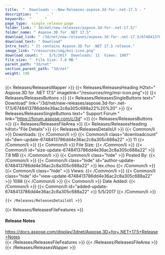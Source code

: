 ```yaml
---
title:  "  Downloads ---New-Releases-aspose.3d-for-.net-17.5 . " 
description:  "    . " 
keywords:  "    . " 
page_type:  single_release_page
folder_link: " 3d/net/new-releases/aspose.3d-for-.net-17.5/"
folder_name: " Aspose.3D for .NET 17.5"
download_link: " /3d/net/new-releases/aspose.3d-for-.net-17.5/6748413786dd4e36ac2c8a305c688a22"
download_text: " Download"
Intro_text: " It contains Aspose.3D for .NET 17.5 release."
image_link: "/resources/img/msi-icon.png"
download_count: "   5/5/2017  Downloads: 11  Views: 1087"
file_size: "  File Size: 7.8 MB "
parent_path: "3d/net"
section_parent_path: "3d/net"
weight: 190
---
```


{{< Releases/ReleasesWapper >}}
  {{< Releases/ReleasesHeading H2txt=" Aspose.3D for .NET 17.5" imagelink="/resources/img/msi-icon.png">}}
  {{< Releases/ReleasesButtons >}}
    {{< Releases/ReleasesSingleButtons text=" Download" link="/3d/net/new-releases/aspose.3d-for-.net-17.5/6748413786dd4e36ac2c8a305c688a22%20%20" >}}
    {{< Releases/ReleasesSingleButtons text=" Support Forum " link="https://forum.aspose.com/c/3d" >}}
  {{< Releases/ReleasesButtons >}}
  {{< Releases/ReleasesFileArea >}}
    {{< Releases/ReleasesHeading h4txt="File Details">}}
    {{< Releases/ReleasesDetailsUl >}}
            {{< Common/li  >}} Downloads: {{< /Common/li >}} 
      {{< Common/li class="downloadcount" id="dwn-update-6748413786dd4e36ac2c8a305c688a22" >}} 11 {{< /Common/li >}} 
      {{< Common/li  >}} File Size: {{< /Common/li >}} 
      {{< Common/li id="size-update-6748413786dd4e36ac2c8a305c688a22" >}} 7.8 MB {{< /Common/li >}} 
      {{< Common/li  class="hide" >}} Posted By: {{< /Common/li >}} 
      {{< Common/li class="hide" id="author-update-6748413786dd4e36ac2c8a305c688a22" >}} lex.chou {{< /Common/li >}} 
      {{< Common/li class="hide"  >}} Views: {{< /Common/li >}} 
      {{< Common/li class="hide" id="view-update-6748413786dd4e36ac2c8a305c688a22" >}} 1088 {{< /Common/li >}} 
      {{< Common/li  >}} Date Added: {{< /Common/li >}} 
      {{< Common/li id="added-update-6748413786dd4e36ac2c8a305c688a22" >}} 5/5/2017 {{< /Common/li >}} 

    {{< /Releases/ReleasesDetailsUl >}}

  {{< Releases/ReleasesFileFeatures >}}
      <h4>Release Notes</h4><div><a href="https://docs.aspose.com/display/3dnet/Aspose.3D+for+.NET+17.5+Release+Notes">https://docs.aspose.com/display/3dnet/Aspose.3D+for+.NET+17.5+Release+Notes</a></div>
  {{< /Releases/ReleasesFileFeatures >}}
 {{< /Releases/ReleasesFileArea >}}
{{< /Releases/ReleasesWapper >}}


